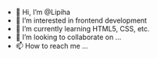 - 👋 Hi, I’m @Lipiha
- 👀 I’m interested in frontend development
- 🌱 I’m currently learning HTML5, CSS, etc.
- 💞️ I’m looking to collaborate on ...
- 📫 How to reach me ...

<!---
Lipiha/Lipiha is a ✨ special ✨ repository because its `README.md` (this file) appears on your GitHub profile.
You can click the Preview link to take a look at your changes.
--->
